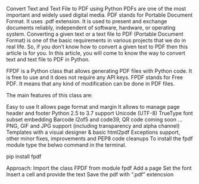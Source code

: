 Convert Text and Text File to PDF using Python
PDFs are one of the most important and widely used digital media. PDF stands for Portable Document Format. It uses .pdf extension. It is used to present and exchange documents reliably, independent of software, hardware, or operating system. Converting a given text or a text file to PDF (Portable Document Format) is one of the basic requirements in various projects that we do in real life. So, if you don’t know how to convert a given text to PDF then this article is for you. In this article, you will come to know the way to convert text and text file to PDF in Python.

FPDF is a Python class that allows generating PDF files with Python code. It is free to use and it does not require any API keys. FPDF stands for Free PDF. It means that any kind of modification can be done in PDF files.

The main features of this class are:

Easy to use
It allows page format and margin
It allows to manage page header and footer
Python 2.5 to 3.7 support
Unicode (UTF-8) TrueType font subset embedding
Barcode I2of5 and code39, QR code coming soon …
PNG, GIF and JPG support (including transparency and alpha channel)
Templates with a visual designer & basic html2pdf
Exceptions support, other minor fixes, improvements and PEP8 code cleanups
To install the fpdf module type the belwo command in the terminal.

pip install fpdf

Approach:
Import the class FPDF from module fpdf
Add a page
Set the font
Insert a cell and provide the text
Save the pdf with “.pdf” extencsion
